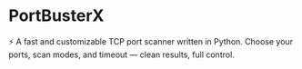 # PortBusterX
⚡ A fast and customizable TCP port scanner written in Python. Choose your ports, scan modes, and timeout — clean results, full control.
